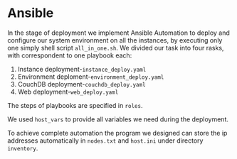# Ansible

In the stage of deployment we implement Ansible Automation to deploy and configure our system environment on all the instances, by executing only one simply shell script ```all_in_one.sh```.  We divided our task into four rasks, with correspondent to one playbook each:

1. Instance deployment-```instance_deploy.yaml```
2. Environment deploment-```environment_deploy.yaml```
3. CouchDB deployment-```couchdb_deploy.yaml```
4. Web deployment-```web_deploy.yaml```

The steps of playbooks are specified in ```roles```.

We used ```host_vars```  to provide all variables we need during the deployment.

To achieve complete automation the program we designed can store the ip addresses automatically in ```nodes.txt``` and ```host.ini``` under directory ```inventory```.


